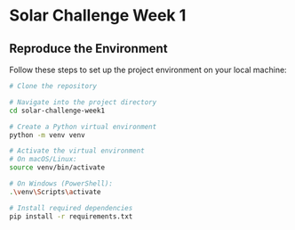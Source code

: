 # Solar Challenge Week 1

## Reproduce the Environment

Follow these steps to set up the project environment on your local machine:

```bash
# Clone the repository

# Navigate into the project directory
cd solar-challenge-week1

# Create a Python virtual environment
python -m venv venv

# Activate the virtual environment
# On macOS/Linux:
source venv/bin/activate

# On Windows (PowerShell):
.\venv\Scripts\activate

# Install required dependencies
pip install -r requirements.txt
